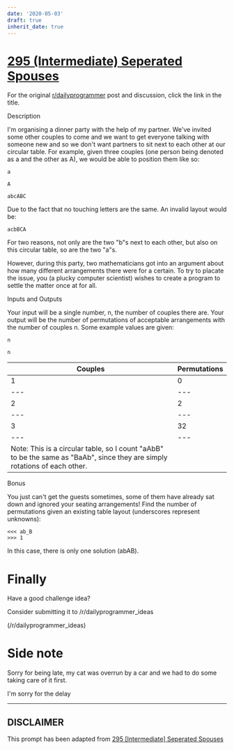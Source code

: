 ```yaml
---
date: '2020-05-03'
draft: true
inherit_date: true
---
```


# [295 (Intermediate) Seperated Spouses](https://www.reddit.com/r/dailyprogrammer/comments/5ijb4z/20161215_challenge_295_intermediate_seperated/)

For the original [r/dailyprogrammer](https://www.reddit.com/r/dailyprogrammer/) post and discussion, click the link in the title.

Description

I'm organising a dinner party with the help of my partner.  We've invited some other couples to come and we want to get everyone talking with someone new and so we don't want partners to sit next to each other at our circular table.  For example, given three couples (one person being denoted as a and the other as A), we would be able to position them like so:


```
a
```

```
A
```

```
abcABC
```
Due to the fact that no touching letters are the same.  An invalid layout would be:


```
acbBCA
```
For two reasons, not only are the two "b"s next to each other, but also on this circular table, so are the two "a"s.

However, during this party, two mathematicians got into an argument about how many different arrangements there were for a certain.  To try to placate the issue, you (a plucky computer scientist) wishes to create a program to settle the matter once at for all.

Inputs and Outputs

Your input will be a single number, n, the number of couples there are.  Your output will be the number of permutations of acceptable arrangements with the number of couples n.  Some example values are given:


```
n
```

```
n
```

|Couples|Permutations|
| --- | --- |
|1|0|
| --- | --- |
|2|2|
| --- | --- |
|3|32|
| --- | --- |
|Note: This is a circular table, so I count "aAbB" to be the same as "BaAb", since they are simply rotations of each other.

Bonus

You just can't get the guests sometimes, some of them have already sat down and ignored your seating arrangements!  Find the number of permutations given an existing table layout (underscores represent unknowns):


```
<<< ab_B
>>> 1
```
In this case, there is only one solution (abAB).

# Finally
Have a good challenge idea?

Consider submitting it to /r/dailyprogrammer_ideas

(/r/dailyprogrammer_ideas)
# Side note
Sorry for being late, my cat was overrun by a car and we had to do some taking care of it first.

I'm sorry for the delay


----
## **DISCLAIMER**
This prompt has been adapted from [295 [Intermediate] Seperated Spouses](https://www.reddit.com/r/dailyprogrammer/comments/5ijb4z/20161215_challenge_295_intermediate_seperated/
)
